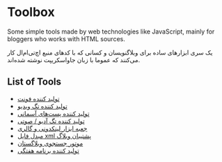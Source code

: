 # Toolbox
Some simple tools made by web technologies like JavaScript, mainly for bloggers who works with HTML sources.

یک سری ابزارهای ساده برای وبلاگنویسان و کسانی که با کدهای منبع اچ‌تی‌ام‌ال کار می‌کنند که عموما با زبان جاواسکریپت نوشته شده‌اند.

## List of Tools

* [تولید کننده فونت](https://asemanam-blog.github.io/Toolbox/font-generator/)
* [تولید کننده تگ ویدیو](https://asemanam-blog.github.io/Toolbox/video-tag-generator/)
* [تولید کننده پست‌های آسمانی](https://asemanam-blog.github.io/Toolbox/asemany-generator/)
* [تولید کننده تگ آدیو / صوتی](https://asemanam-blog.github.io/Toolbox/audio-tag-generator/)
* [جعبه ابزار لینکدونی و گالری](https://asemanam-blog.github.io/Toolbox/linkdooni/)
* [مبدل فایل xml پشتیبان وبلاگ](https://asemanam-blog.github.io/Toolbox/backuper/)
* [موتور جستجوی وبلاگستان](https://asemanam-blog.github.io/Toolbox/search-engine/)
* [تولید کننده برنامه هفتگی](https://asemanam-blog.github.io/Toolbox/week-scheduler/)
